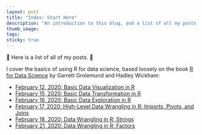 ```yaml
---
layout: post
title: "Index: Start Here"
description: "An introduction to this blog, and a list of all my posts."
thumb_image: 
tags: 
sticky: true
---
```


:balloon: Here is a list of all of my posts. :balloon:

I cover the basics of using R for data science, based loosely on the book [R for Data Science](https://r4ds.had.co.nz/index.html) by Garrett Grolemund and Hadley Wickham:
* [February 12, 2020: Basic Data Visualization in R](data-visualisation-r)
* [February 15, 2020: Basic Data Transformation in R](data-transformation-r)
* [February 16, 2020: Basic Data Exploration in R](data-exploration-r)
* [February 17, 2020: High-Level Data Wrangling in R: Imports, Pivots, and Joins](data-wrangling-high-level-r)
* [February 18, 2020: Data Wrangling in R: Strings](data-wrangling-strings-r)
* [February 21, 2020: Data Wrangling in R: Factors](data-wrangling-factors-r)